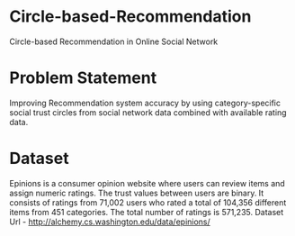 # Circle-based-Recommendation
Circle-based Recommendation in Online Social Network

# Problem Statement
Improving Recommendation system accuracy by using category-specific social trust circles from social network data combined with available rating data.

# Dataset
Epinions is a consumer opinion website where users can review items and  assign numeric ratings. The trust values between users are binary. It  consists  of  ratings  from  71,002 users who rated a total of 104,356 different items from 451 categories.   The  total  number  of  ratings  is  571,235.
Dataset Url - http://alchemy.cs.washington.edu/data/epinions/





